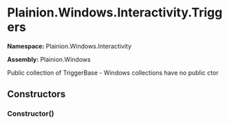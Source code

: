 
# Plainion.Windows.Interactivity.Triggers

**Namespace:** Plainion.Windows.Interactivity

**Assembly:** Plainion.Windows

Public collection of TriggerBase - Windows collections have no public ctor


## Constructors

### Constructor()
